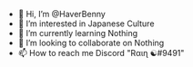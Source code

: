 - 👋 Hi, I’m @HaverBenny
- 👀 I’m interested in Japanese Culture
- 🌱 I’m currently learning Nothing
- 💞️ I’m looking to collaborate on Nothing
- 📫 How to reach me Discord "Rαιɳ ☯#9491"

<!---
HaverBenny/HaverBenny is a ✨ special ✨ repository because its `README.md` (this file) appears on your GitHub profile.
You can click the Preview link to take a look at your changes.
--->
